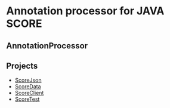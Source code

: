 # Annotation processor for JAVA SCORE

## AnnotationProcessor

## Projects
* [ScoreJson](score-json/README.md)
* [ScoreData](score-data/README.md)
* [ScoreClient](score-client/README.md)
* [ScoreTest](score-test/README.md)